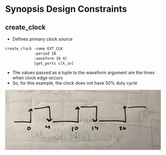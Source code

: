 # Synopsis Design Constraints

## create_clock

* Defines primary clock source

``` 
create_clock -name EXT_CLK
             -period 10 
             -waveform {0 4}
             [get_ports clk_in]
```

* The values passed as a tuple to the waveform argument are the times
  when clock edge occurs
* So, for this example, the clock does not have 50% duty cycle

![Clock Signal Generated](imgs/IMG_3140.jpg)
